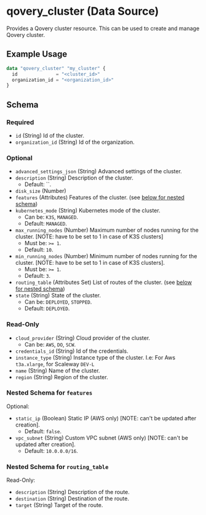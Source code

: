 # qovery_cluster (Data Source)

Provides a Qovery cluster resource. This can be used to create and manage Qovery cluster.
## Example Usage
```terraform
data "qovery_cluster" "my_cluster" {
  id              = "<cluster_id>"
  organization_id = "<organization_id>"
}
```

<!-- schema generated by tfplugindocs -->
## Schema

### Required

- `id` (String) Id of the cluster.
- `organization_id` (String) Id of the organization.

### Optional

- `advanced_settings_json` (String) Advanced settings of the cluster.
- `description` (String) Description of the cluster.
	- Default: ``.
- `disk_size` (Number)
- `features` (Attributes) Features of the cluster. (see [below for nested schema](#nestedatt--features))
- `kubernetes_mode` (String) Kubernetes mode of the cluster.
	- Can be: `K3S`, `MANAGED`.
	- Default: `MANAGED`.
- `max_running_nodes` (Number) Maximum number of nodes running for the cluster. [NOTE: have to be set to 1 in case of K3S clusters]
	- Must be: `>= 1`.
	- Default: `10`.
- `min_running_nodes` (Number) Minimum number of nodes running for the cluster. [NOTE: have to be set to 1 in case of K3S clusters].
	- Must be: `>= 1`.
	- Default: `3`.
- `routing_table` (Attributes Set) List of routes of the cluster. (see [below for nested schema](#nestedatt--routing_table))
- `state` (String) State of the cluster.
	- Can be: `DEPLOYED`, `STOPPED`.
	- Default: `DEPLOYED`.

### Read-Only

- `cloud_provider` (String) Cloud provider of the cluster.
	- Can be: `AWS`, `DO`, `SCW`.
- `credentials_id` (String) Id of the credentials.
- `instance_type` (String) Instance type of the cluster. I.e: For Aws `t3a.xlarge`, for Scaleway `DEV-L`
- `name` (String) Name of the cluster.
- `region` (String) Region of the cluster.

<a id="nestedatt--features"></a>
### Nested Schema for `features`

Optional:

- `static_ip` (Boolean) Static IP (AWS only) [NOTE: can't be updated after creation].
	- Default: `false`.
- `vpc_subnet` (String) Custom VPC subnet (AWS only) [NOTE: can't be updated after creation].
	- Default: `10.0.0.0/16`.


<a id="nestedatt--routing_table"></a>
### Nested Schema for `routing_table`

Read-Only:

- `description` (String) Description of the route.
- `destination` (String) Destination of the route.
- `target` (String) Target of the route.

